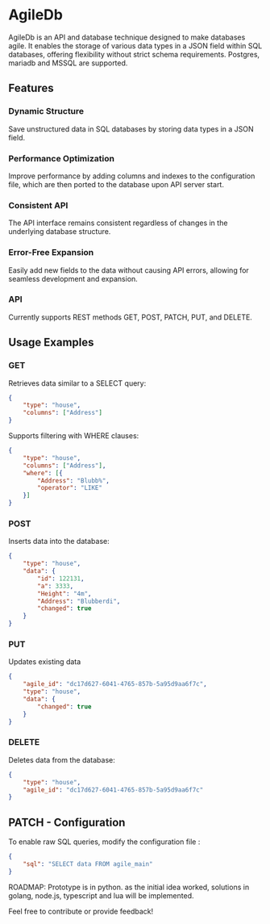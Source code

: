 # AgileDb
AgileDb is an API and database technique designed to make databases agile. It enables the storage of various data types in a JSON field within SQL databases, offering flexibility without strict schema requirements. 
Postgres, mariadb and MSSQL are supported.

## Features
### Dynamic Structure
Save unstructured data in SQL databases by storing data types in a JSON field.
### Performance Optimization 
Improve performance by adding columns and indexes to the configuration file, which are then ported to the database upon API server start.
### Consistent API
The API interface remains consistent regardless of changes in the underlying database structure.
### Error-Free Expansion 
Easily add new fields to the data without causing API errors, allowing for seamless development and expansion.
### API
Currently supports REST methods GET, POST, PATCH, PUT, and DELETE.

## Usage Examples
### GET
Retrieves data similar to a SELECT query:
```json
{
    "type": "house",
    "columns": ["Address"]
}
```
Supports filtering with WHERE clauses:
```json
{
    "type": "house",
    "columns": ["Address"],
    "where": [{
        "Address": "Blubb%",
        "operator": "LIKE"
    }]
}
```
### POST
Inserts data into the database:
```json
{
    "type": "house",
    "data": {
        "id": 122131,
        "a": 3333,
        "Height": "4m",
        "Address": "Blubberdi",
        "changed": true
    }
}
```
### PUT
Updates existing data
```json
{
    "agile_id": "dc17d627-6041-4765-857b-5a95d9aa6f7c",
    "type": "house",
    "data": {
        "changed": true
    }
}
```
### DELETE
Deletes data from the database:
```json
{
    "type": "house",
    "agile_id": "dc17d627-6041-4765-857b-5a95d9aa6f7c"
}
```

## PATCH - Configuration
To enable raw SQL queries, modify the configuration file :
```json
{
    "sql": "SELECT data FROM agile_main"
}
```
ROADMAP: 
Prototype is in python. as the initial idea worked, solutions in golang, node.js, typescript and lua will be implemented.


Feel free to contribute or provide feedback!
